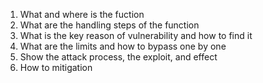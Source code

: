 1. What and where is the fuction
2. What are the handling steps of the function
3. What is the key reason of vulnerability and how to find it
4. What are the limits and how to bypass one by one
5. Show the attack process, the exploit, and effect
6. How to mitigation
